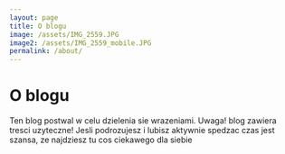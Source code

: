 ```yaml
---
layout: page
title: O blogu
image: /assets/IMG_2559.JPG
image2: /assets/IMG_2559_mobile.JPG
permalink: /about/
---
```


O blogu
======

Ten blog postwal w celu dzielenia sie wrazeniami. Uwaga! blog zawiera tresci uzyteczne!
Jesli podrozujesz i lubisz aktywnie spedzac czas jest szansa, ze najdziesz tu cos ciekawego dla siebie